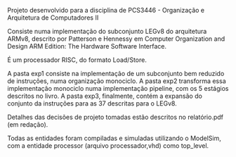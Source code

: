 Projeto desenvolvido para a disciplina de PCS3446 - Organização e Arquitetura de Computadores II 

Consiste numa implementação do subconjunto LEGv8 do arquitetura ARMv8, descrito por Patterson e Hennessy em Computer Organization and Design ARM Edition: The Hardware Software Interface.

É um processador RISC, do formato Load/Store.

A pasta exp1 consiste na implementação de um subconjunto bem reduzido de instruções, numa organização monociclo.
A pasta exp2 transforma essa implementação monociclo numa implementação pipeline, com os 5 estágios descritos no livro.
A pasta exp3, finalmente, contém a expansão do conjunto da instruções para as 37 descritas para o LEGv8.

Detalhes das decisões de projeto tomadas estão descritos no relatório.pdf (em redação).

Todas as entidades foram compiladas e simuladas utilizando o ModelSim, com a entidade processor (arquivo processador,vhd) como top_level.

